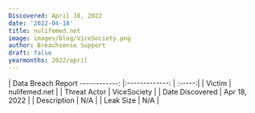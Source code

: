 ```yaml
---
Discovered: April 18, 2022
date: '2022-04-18'
title: nulifemed.net
image: images/blog/ViceSociety.png
author: Breachsense Support
draft: false
yearmonths: 2022/april
---
```



| Data Breach Report
------------:   |:-------------:    | :-----:|
| Victim    | nulifemed.net      | 
| Threat Actor    | ViceSociety      | 
| Date Discovered    | Apr 18, 2022      | 
| Description    | N/A      | 
| Leak Size    | N/A      | 

